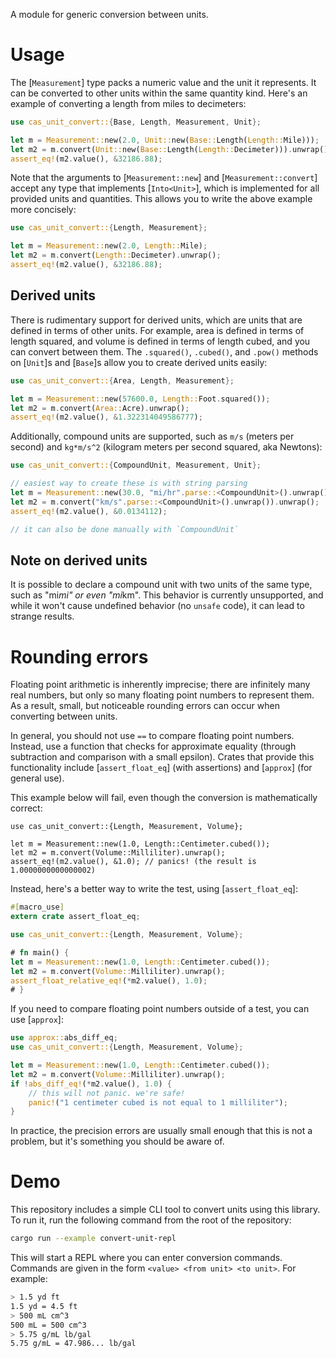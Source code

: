 A module for generic conversion between units.

# Usage

The [`Measurement`] type packs a numeric value and the unit it represents. It
can be converted to other units within the same quantity kind. Here's an example
of converting a length from miles to decimeters:

```rust
use cas_unit_convert::{Base, Length, Measurement, Unit};

let m = Measurement::new(2.0, Unit::new(Base::Length(Length::Mile)));
let m2 = m.convert(Unit::new(Base::Length(Length::Decimeter))).unwrap();
assert_eq!(m2.value(), &32186.88);
```

Note that the arguments to [`Measurement::new`] and [`Measurement::convert`]
accept any type that implements [`Into<Unit>`], which is implemented for all
provided units and quantities. This allows you to write the above example more
concisely:

```rust
use cas_unit_convert::{Length, Measurement};

let m = Measurement::new(2.0, Length::Mile);
let m2 = m.convert(Length::Decimeter).unwrap();
assert_eq!(m2.value(), &32186.88);
```

## Derived units

There is rudimentary support for derived units, which are units that are defined
in terms of other units. For example, area is defined in terms of length
squared, and volume is defined in terms of length cubed, and you can convert
between them. The `.squared()`, `.cubed()`, and `.pow()` methods on [`Unit`]s
and [`Base`]s allow you to create derived units easily:

```rust
use cas_unit_convert::{Area, Length, Measurement};

let m = Measurement::new(57600.0, Length::Foot.squared());
let m2 = m.convert(Area::Acre).unwrap();
assert_eq!(m2.value(), &1.322314049586777);
```

Additionally, compound units are supported, such as `m/s` (meters per second)
and `kg*m/s^2` (kilogram meters per second squared, aka Newtons):

```rust
use cas_unit_convert::{CompoundUnit, Measurement, Unit};

// easiest way to create these is with string parsing
let m = Measurement::new(30.0, "mi/hr".parse::<CompoundUnit>().unwrap());
let m2 = m.convert("km/s".parse::<CompoundUnit>().unwrap()).unwrap();
assert_eq!(m2.value(), &0.0134112);

// it can also be done manually with `CompoundUnit`
```

## Note on derived units

It is possible to declare a compound unit with two units of the same type, such
as "mi*mi" or even "mi*km". This behavior is currently unsupported, and while it
won't cause undefined behavior (no `unsafe` code), it can lead to strange
results.

# Rounding errors

Floating point arithmetic is inherently imprecise; there are infinitely many
real numbers, but only so many floating point numbers to represent them. As a
result, small, but noticeable rounding errors can occur when converting between
units.

In general, you should not use `==` to compare floating point numbers. Instead,
use a function that checks for approximate equality (through subtraction and
comparison with a small epsilon). Crates that provide this functionality include
[`assert_float_eq`] (with assertions) and [`approx`] (for general use).

This example below will fail, even though the conversion is mathematically
correct:

```rust,should_panic
use cas_unit_convert::{Length, Measurement, Volume};

let m = Measurement::new(1.0, Length::Centimeter.cubed());
let m2 = m.convert(Volume::Milliliter).unwrap();
assert_eq!(m2.value(), &1.0); // panics! (the result is 1.0000000000000002)
```

Instead, here's a better way to write the test, using [`assert_float_eq`]:

```rust
#[macro_use]
extern crate assert_float_eq;

use cas_unit_convert::{Length, Measurement, Volume};

# fn main() {
let m = Measurement::new(1.0, Length::Centimeter.cubed());
let m2 = m.convert(Volume::Milliliter).unwrap();
assert_float_relative_eq!(*m2.value(), 1.0);
# }
```

If you need to compare floating point numbers outside of a test, you can use
[`approx`]:

```rust
use approx::abs_diff_eq;
use cas_unit_convert::{Length, Measurement, Volume};

let m = Measurement::new(1.0, Length::Centimeter.cubed());
let m2 = m.convert(Volume::Milliliter).unwrap();
if !abs_diff_eq!(*m2.value(), 1.0) {
    // this will not panic. we're safe!
    panic!("1 centimeter cubed is not equal to 1 milliliter");
}
```

In practice, the precision errors are usually small enough that this is not a
problem, but it's something you should be aware of.

# Demo

This repository includes a simple CLI tool to convert units using this library.
To run it, run the following command from the root of the repository:

```sh
cargo run --example convert-unit-repl
```

This will start a REPL where you can enter conversion commands. Commands are
given in the form `<value> <from unit> <to unit>`. For example:

```sh
> 1.5 yd ft
1.5 yd = 4.5 ft
> 500 mL cm^3
500 mL = 500 cm^3
> 5.75 g/mL lb/gal
5.75 g/mL = 47.986... lb/gal
```
